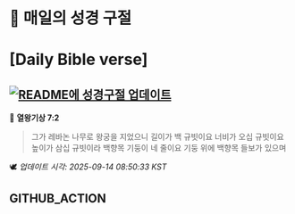 # 🙏 매일의 성경 구절
# [Daily Bible verse]
## [![README에 성경구절 업데이트](https://github.com/DONGSUKA/first_test/actions/workflows/update-readme-bible.yml/badge.svg)](https://github.com/DONGSUKA/first_test/actions/workflows/update-readme-bible.yml)
<!-- START_BIBLE_VERSE -->
📖 **열왕기상 7:2**
> 그가 레바논 나무로 왕궁을 지었으니 길이가 백 규빗이요 너비가 오십 규빗이요 높이가 삼십 규빗이라 백향목 기둥이 네 줄이요 기둥 위에 백향목 들보가 있으며

🕊️ _업데이트 시각: 2025-09-14 08:50:33 KST_
  <!-- END_BIBLE_VERSE -->
## GITHUB_ACTION
